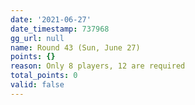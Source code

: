 ```yaml
---
date: '2021-06-27'
date_timestamp: 737968
gg_url: null
name: Round 43 (Sun, June 27)
points: {}
reason: Only 8 players, 12 are required
total_points: 0
valid: false
---
```

